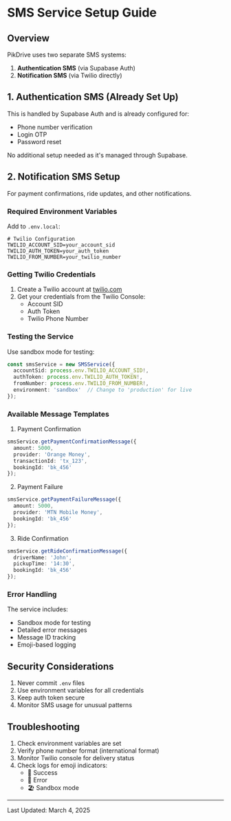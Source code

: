 # SMS Service Setup Guide

## Overview
PikDrive uses two separate SMS systems:
1. **Authentication SMS** (via Supabase Auth)
2. **Notification SMS** (via Twilio directly)

## 1. Authentication SMS (Already Set Up)
This is handled by Supabase Auth and is already configured for:
- Phone number verification
- Login OTP
- Password reset

No additional setup needed as it's managed through Supabase.

## 2. Notification SMS Setup
For payment confirmations, ride updates, and other notifications.

### Required Environment Variables
Add to `.env.local`:
```env
# Twilio Configuration
TWILIO_ACCOUNT_SID=your_account_sid
TWILIO_AUTH_TOKEN=your_auth_token
TWILIO_FROM_NUMBER=your_twilio_number
```

### Getting Twilio Credentials
1. Create a Twilio account at [twilio.com](https://www.twilio.com)
2. Get your credentials from the Twilio Console:
   - Account SID
   - Auth Token
   - Twilio Phone Number

### Testing the Service
Use sandbox mode for testing:
```typescript
const smsService = new SMSService({
  accountSid: process.env.TWILIO_ACCOUNT_SID!,
  authToken: process.env.TWILIO_AUTH_TOKEN!,
  fromNumber: process.env.TWILIO_FROM_NUMBER!,
  environment: 'sandbox'  // Change to 'production' for live
});
```

### Available Message Templates
1. Payment Confirmation
```typescript
smsService.getPaymentConfirmationMessage({
  amount: 5000,
  provider: 'Orange Money',
  transactionId: 'tx_123',
  bookingId: 'bk_456'
});
```

2. Payment Failure
```typescript
smsService.getPaymentFailureMessage({
  amount: 5000,
  provider: 'MTN Mobile Money',
  bookingId: 'bk_456'
});
```

3. Ride Confirmation
```typescript
smsService.getRideConfirmationMessage({
  driverName: 'John',
  pickupTime: '14:30',
  bookingId: 'bk_456'
});
```

### Error Handling
The service includes:
- Sandbox mode for testing
- Detailed error messages
- Message ID tracking
- Emoji-based logging

## Security Considerations
1. Never commit `.env` files
2. Use environment variables for all credentials
3. Keep auth token secure
4. Monitor SMS usage for unusual patterns

## Troubleshooting
1. Check environment variables are set
2. Verify phone number format (international format)
3. Monitor Twilio console for delivery status
4. Check logs for emoji indicators:
   - 📱 Success
   - 🔴 Error
   - 🏖️ Sandbox mode

---
Last Updated: March 4, 2025
